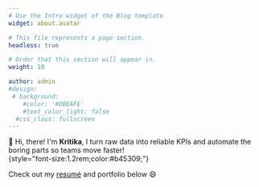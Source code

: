 ```yaml
---
# Use the Intro widget of the Blog template
widget: about.avatar

# This file represents a page section.
headless: true

# Order that this section will appear in.
weight: 10

author: admin
#design:
 # background:
    #color: '#DBEAFE'
    #text_color_light: false
  #css_class: fullscreen
---
```


👋 Hi, there! I'm **Kritika**, I turn raw data into reliable KPIs and automate the boring parts so teams move faster!                      
{style="font-size:1.2rem;color:#b45309;"}


Check out my [resumé](/about/) and portfolio below 😄
